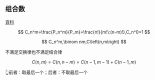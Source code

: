 ## 组合数

[百科](https://baike.baidu.com/item/%E7%BB%84%E5%90%88%E6%95%B0/2153250)

$$
 C_n^m=\frac{P_n^m}{P_m}=\frac{n!}{m!\:(n-m)!},C_n^0=1
$$

$$
 C_n^m,\binom nm,C\left(n,m\right)
$$

不满足交换律也不满足结合律

$$
 C(n,m)=C(n,n-m)=C(n-1,m-1)+C(n-1,m)
$$

👆前者：取最后一个；后者：不取最后一个
